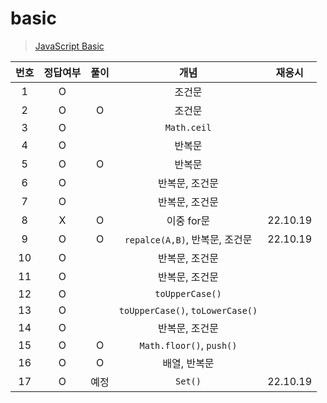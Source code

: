 # basic

> [JavaScript Basic](../../../theory/basic.md)

| 번호 | 정답여부 | 풀이 |               개념               |  재응시  |
| :--: | :------: | :--: | :------------------------------: | :------: |
|  1   |    O     |      |              조건문              |
|  2   |    O     |  O   |              조건문              |
|  3   |    O     |      |           `Math.ceil`            |
|  4   |    O     |      |              반복문              |
|  5   |    O     |  O   |              반복문              |
|  6   |    O     |      |          반복문, 조건문          |
|  7   |    O     |      |          반복문, 조건문          |
|  8   |    X     |  O   |            이중 for문            | 22.10.19 |
|  9   |    O     |  O   |  `repalce(A,B)`, 반복문, 조건문  | 22.10.19 |
|  10  |    O     |      |          반복문, 조건문          |
|  11  |    O     |      |          반복문, 조건문          |
|  12  |    O     |      |         `toUpperCase()`          |
|  13  |    O     |      | `toUpperCase()`, `toLowerCase()` |
|  14  |    O     |      |          반복문, 조건문          |
|  15  |    O     |  O   |     `Math.floor()`, `push()`     |
|  16  |    O     |  O   |           배열, 반복문           |
|  17  |    O     | 예정 |             `Set()`              | 22.10.19 |
